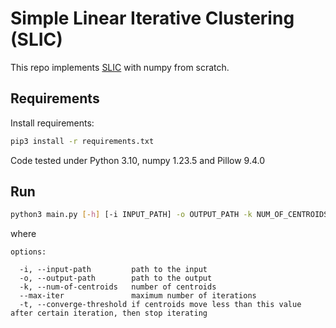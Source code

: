 # Simple Linear Iterative Clustering (SLIC)

This repo implements [SLIC](https://infoscience.epfl.ch/record/149300) with numpy from scratch.

## Requirements

Install requirements:

```bash
pip3 install -r requirements.txt
```

Code tested under Python 3.10, numpy 1.23.5 and Pillow 9.4.0

## Run

```bash
python3 main.py [-h] [-i INPUT_PATH] -o OUTPUT_PATH -k NUM_OF_CENTROIDS [--max-iter MAX_ITER] [-t CONVERGE_THRESHOLD]
```

where 

```
options:
  
  -i, --input-path         path to the input
  -o, --output-path        path to the output
  -k, --num-of-centroids   number of centroids
  --max-iter               maximum number of iterations
  -t, --converge-threshold if centroids move less than this value after certain iteration, then stop iterating
```
